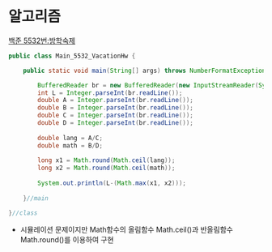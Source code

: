 # 알고리즘
[백준 5532번:방학숙제](https://www.acmicpc.net/problem/5532)
```java
public class Main_5532_VacationHw {

	public static void main(String[] args) throws NumberFormatException, IOException {

		BufferedReader br = new BufferedReader(new InputStreamReader(System.in));
		int L = Integer.parseInt(br.readLine());
		double A = Integer.parseInt(br.readLine());
		double B = Integer.parseInt(br.readLine());
		double C = Integer.parseInt(br.readLine());
		double D = Integer.parseInt(br.readLine());
		
		double lang = A/C;
		double math = B/D;
		
		long x1 = Math.round(Math.ceil(lang));
		long x2 = Math.round(Math.ceil(math));
		
		System.out.println(L-(Math.max(x1, x2)));
		
	}//main

}//class


```
- 시뮬레이션 문제이지만 Math함수의 올림함수 Math.ceil()과 반올림함수 Math.round()를 이용하여 구현
